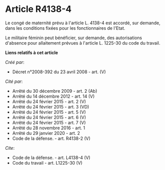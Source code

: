 # Article R4138-4

Le congé de maternité prévu à l'article L. 4138-4 est accordé, sur demande, dans les conditions fixées pour les
fonctionnaires de l'Etat. 

Le militaire féminin peut bénéficier, sur demande, des autorisations d'absence pour allaitement prévues à l'article L.
1225-30 du code du travail.

**Liens relatifs à cet article**

_Créé par_:

  - Décret n°2008-392 du 23 avril 2008 - art. (V)

_Cité par_:

  - Arrêté du 30 décembre 2009 - art. 2 (Ab)
  - Arrêté du 14 décembre 2012 - art. 14 (V)
  - Arrêté du 24 février 2015 - art. 2 (V)
  - Arrêté du 24 février 2015 - art. 3 (VD)
  - Arrêté du 24 février 2015 - art. 5 (V)
  - Arrêté du 24 février 2015 - art. 6 (V)
  - Arrêté du 24 février 2015 - art. 7 (V)
  - Arrêté du 28 novembre 2016 - art. 1
  - Arrêté du 29 janvier 2020 - art. 2
  - Code de la défense. - art. R4138-2 (V)

_Cite_:

  - Code de la défense. - art. L4138-4 (V)
  - Code du travail - art. L1225-30 (V)
